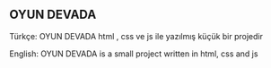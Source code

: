 OYUN DEVADA
-----------
Türkçe:
OYUN DEVADA html , css ve js ile yazılmış küçük bir projedir

English:
OYUN DEVADA is a small project written in html, css and js
